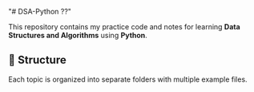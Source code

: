 "# DSA-Python ??" 

This repository contains my practice code and notes for learning **Data Structures and Algorithms** using **Python**.

## 📁 Structure

Each topic is organized into separate folders with multiple example files.